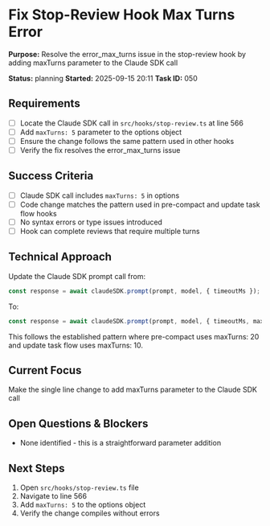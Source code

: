 # Fix Stop-Review Hook Max Turns Error

**Purpose:** Resolve the error_max_turns issue in the stop-review hook by adding maxTurns parameter to the Claude SDK call

**Status:** planning
**Started:** 2025-09-15 20:11
**Task ID:** 050

## Requirements
- [ ] Locate the Claude SDK call in `src/hooks/stop-review.ts` at line 566
- [ ] Add `maxTurns: 5` parameter to the options object
- [ ] Ensure the change follows the same pattern used in other hooks
- [ ] Verify the fix resolves the error_max_turns issue

## Success Criteria
- [ ] Claude SDK call includes `maxTurns: 5` in options
- [ ] Code change matches the pattern used in pre-compact and update task flow hooks
- [ ] No syntax errors or type issues introduced
- [ ] Hook can complete reviews that require multiple turns

## Technical Approach
Update the Claude SDK prompt call from:
```typescript
const response = await claudeSDK.prompt(prompt, model, { timeoutMs });
```

To:
```typescript
const response = await claudeSDK.prompt(prompt, model, { timeoutMs, maxTurns: 5 });
```

This follows the established pattern where pre-compact uses maxTurns: 20 and update task flow uses maxTurns: 10.

## Current Focus
Make the single line change to add maxTurns parameter to the Claude SDK call

## Open Questions & Blockers
- None identified - this is a straightforward parameter addition

## Next Steps
1. Open `src/hooks/stop-review.ts` file
2. Navigate to line 566
3. Add `maxTurns: 5` to the options object
4. Verify the change compiles without errors

<!-- github_issue: 42 -->
<!-- github_url: https://github.com/cahaseler/cc-track/issues/42 -->
<!-- issue_branch: 42-fix-stop-review-hook-max-turns-error -->